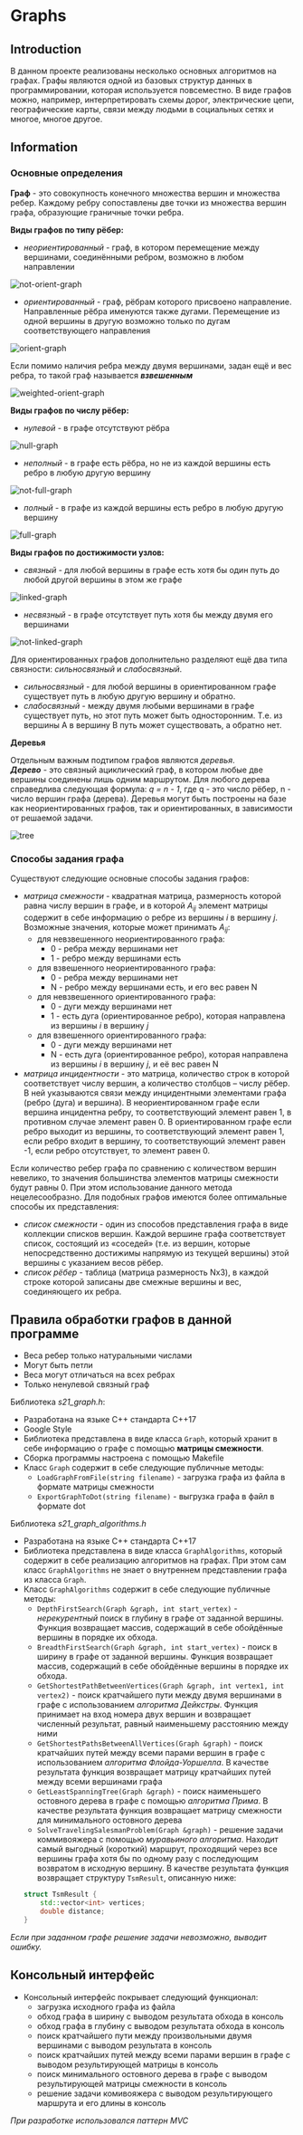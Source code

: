 # Graphs
## Introduction

В данном проекте реализованы несколько основных алгоритмов на графах. Графы являются одной из базовых структур данных в программировании, которая используется повсеместно. В виде графов можно, например, интерпретировать схемы дорог, электрические цепи, географические карты, связи между людьми в социальных сетях и многое, многое другое.  

## Information

### Основные определения

**Граф** - это совокупность конечного множества вершин и множества ребер. Каждому ребру сопоставлены две точки из множества вершин графа, образующие граничные точки ребра.

**Виды графов по типу рёбер:**
* *неориентированный* - граф, в котором перемещение между вершинами, соединёнными ребром, возможно в любом направлении

![not-orient-graph](misc/images/not-orient-graph.png)

* *ориентированный* - граф, рёбрам которого присвоено направление. Направленные рёбра именуются также дугами. Перемещение из одной вершины в другую возможно только по дугам соответствующего направления

![orient-graph](misc/images/orient-graph.png)

Если помимо наличия ребра между двумя вершинами, задан ещё и вес ребра, то такой граф называется ***взвешенным***

![weighted-orient-graph](misc/images/weighted-orient-graph.png)


**Виды графов по числу рёбер:**
* *нулевой* - в графе отсутствуют рёбра

![null-graph](misc/images/null-graph.png)

* *неполный* - в графе есть рёбра, но не из каждой вершины есть ребро в любую другую вершину

![not-full-graph](misc/images/not-full-graph.png)

* *полный* - в графе из каждой вершины есть ребро в любую другую вершину

![full-graph](misc/images/full-graph.png)


**Виды графов по достижимости узлов:**
* *связный* - для любой вершины в графе есть хотя бы один путь до любой другой вершины в этом же графе

![linked-graph](misc/images/linked-graph.png)

* *несвязный* - в графе отсутствует путь хотя бы между двумя его вершинами

![not-linked-graph](misc/images/not-linked-graph.png)

Для ориентированных графов дополнительно разделяют ещё два типа связности: *сильносвязный* и *слабосвязный*.
* *сильносвязный* - для любой вершины в ориентированном графе существует путь в любую другую вершину и обратно.
* *слабосвязный* - между двумя любыми вершинами в графе существует путь, но этот путь может быть односторонним. Т.е. из вершины А в вершину B путь может существовать, а обратно нет.

**Деревья**

Отдельным важным подтипом графов являются *деревья*. \
***Дерево*** - это связный ациклический граф, в котором любые две вершины соединены лишь одним маршрутом. Для любого дерева справедлива следующая формула: *q = n - 1*, где q - это число рёбер, n - число вершин графа (дерева). Деревья могут быть построены на базе как неориентированных графов, так и ориентированных, в зависимости от решаемой задачи.

![tree](misc/images/tree.png)

### Способы задания графа

Существуют следующие основные способы задания графов:
* *матрица смежности* - квадратная матрица, размерность которой равна числу вершин в графе, и в которой $`A_{ij}`$ элемент матрицы содержит в себе информацию о ребре из вершины $`i`$ в вершину $`j`$. Возможные значения, которые может принимать $`A_{ij}`$:
    + для невзвешенного неориентированного графа: 
        - 0 - ребра между вершинами нет
        - 1 - ребро между вершинами есть  
    + для взвешенного неориентированного графа: 
        - 0 - ребра между вершинами нет 
        - N - ребро между вершинами есть, и его вес равен N 
    + для невзвешенного ориентированного графа: 
        - 0 - дуги между вершинами нет
        - 1 - есть дуга (ориентированное ребро), которая направлена из вершины $`i`$ в вершину $`j`$
    + для взвешенного ориентированного графа: 
        - 0 - дуги между вершинами нет
        - N - есть дуга (ориентированное ребро), которая направлена из вершины $`i`$ в вершину $`j`$, и её вес равен N
* *матрица инцидентности* - это матрица, количество строк в которой соответствует числу вершин, а количество столбцов – числу рёбер. В ней указываются связи между инцидентными элементами графа (ребро (дуга) и вершина). В неориентированном графе если вершина инцидентна ребру, то соответствующий элемент равен 1, в противном случае элемент равен 0. В ориентированном графе если ребро выходит из вершины, то соответствующий элемент равен 1, если ребро входит в вершину, то соответствующий элемент равен -1, если ребро отсутствует, то элемент равен 0.


Если количество ребер графа по сравнению с количеством вершин невелико, то значения большинства элементов матрицы смежности будут равны 0. При этом использование данного метода нецелесообразно. Для подобных графов имеются более оптимальные способы их представления:

* *список смежности* - один из способов представления графа в виде коллекции списков вершин. Каждой вершине графа соответствует список, состоящий из «соседей» (т.е. из вершин, которые непосредственно достижимы напрямую из текущей вершины) этой вершины с указанием весов рёбер.
* *список рёбер* - таблица (матрица размерность Nx3), в каждой строке которой записаны две смежные вершины и вес, соединяющего их ребра.


## Правила обработки графов в данной программе

- Веса ребер только натуральными числами
- Могут быть петли
- Веса могут отличаться на всех ребрах
- Только ненулевой связный граф

Библиотека _s21_graph.h_:
* Разработана на языке С++ стандарта C++17
* Google Style
* Библиотека представлена в виде класса `Graph`, который хранит в себе информацию о графе с помощью **матрицы смежности**.
* Сборка программы настроена с помощью Makefile
* Класс `Graph` содержит в себе следующие публичные методы:
    + `LoadGraphFromFile(string filename)` - загрузка графа из файла в формате матрицы смежности
    + `ExportGraphToDot(string filename)` - выгрузка графа в файл в формате dot

Библиотека _s21_graph_algorithms.h_
* Разработана на языке С++ стандарта C++17
* Библиотека представлена в виде класса `GraphAlgorithms`, который содержит в себе реализацию алгоритмов на графах. При этом сам класс `GraphAlgorithms` не знает о внутреннем представлении графа из класса `Graph`.
* Класс `GraphAlgorithms` содержит в себе следующие публичные методы:    
    + `DepthFirstSearch(Graph &graph, int start_vertex)` - *нерекурентный* поиск в глубину в графе от заданной вершины. Функция возвращает массив, содержащий в себе обойдённые вершины в порядке их обхода.
    + `BreadthFirstSearch(Graph &graph, int start_vertex)` - поиск в ширину в графе от заданной вершины. Функция возвращает массив, содержащий в себе обойдённые вершины в порядке их обхода.
    + `GetShortestPathBetweenVertices(Graph &graph, int vertex1, int vertex2)` - поиск кратчайшего пути между двумя вершинами в графе с использованием *алгоритма Дейкстры*. Функция принимает на вход номера двух вершин и возвращает численный результат, равный наименьшему расстоянию между ними
    + `GetShortestPathsBetweenAllVertices(Graph &graph)` - поиск кратчайших путей между всеми парами вершин в графе с использованием *алгоритма Флойда-Уоршелла*. В качестве результата функция возвращает матрицу кратчайших путей между всеми вершинами графа
    + `GetLeastSpanningTree(Graph &graph)` - поиск наименьшего остовного дерева в графе с помощью *алгоритма Прима*. В качестве результата функция возвращает матрицу смежности для минимального остовного дерева
    + `SolveTravelingSalesmanProblem(Graph &graph)` - решение задачи коммивояжера с помощью *муравьиного алгоритма*. Находит самый выгодный (короткий) маршрут, проходящий через все вершины графа хотя бы по одному разу с последующим возвратом в исходную вершину. В качестве результата функция возвращает структуру `TsmResult`, описанную ниже:
    ```cpp
    struct TsmResult {
        std::vector<int> vertices;
        double distance;
    }
    ``` 

*Если при заданном графе решение задачи невозможно, выводит ошибку.*

## Консольный интерфейс

* Консольный интерфейс покрывает следующий функционал:
    + загрузка исходного графа из файла
    + обход графа в ширину с выводом результата обхода в консоль
    + обход графа в глубину с выводом результата обхода в консоль
    + поиск кратчайшего пути между произвольными двумя вершинами с выводом результата в консоль
    + поиск кратчайших путей между всеми парами вершин в графе с выводом результирующей матрицы в консоль
    + поиск минимального остовного дерева в графе с выводом результирующей матрицы смежности в консоль
    + решение задачи комивояжера с выводом результирующего маршрута и его длины в консоль

*При разработке использовался паттерн MVC*
